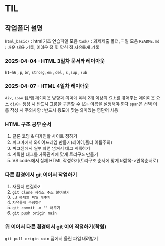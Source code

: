 # TIL
## 작업폴더 설명
 `html_basic/` : html 기초 연습파일 모음
 `task/` : 과제제출 폴더, 파일 모음
 `README.md` : 배운 내용 기록, 어려운 점 및 막힌 점 자유롭게 기록
### 2025-04-04 - HTML 3일차 문서와 레이아웃
 `h1~h6` , `p`, `br`, `strong`, `em` , `del` , `s` ,`sup` , `sub`
 ### 2025-04-07 - HTML 4일차 레이아웃
  `div`, `span`
  웹/앱 레이아웃 뱡향과 의미에 따라 2개 이상의 요소를 묶어주는 레이아웃 요소
  `div`는 생성 시 반드시 그룹을 구분할 수 있는 이름을 설정해야 한다 `span`은 선택
 이름 작성 시 주의사항 :  반드시 용도에 맞는 의미있는 영단어 사용
 ### HTML 구조 공부 순서
 1. 클론 코딩 & 디자인할 사이트 정하기
 2. 피그마에서 와이어프레임 만들기(레이어,폴더 이름주의)
 3. 피그젬에서 일부 화면 넘겨서 태그 계획하기
 4. 계획한 태그를 가족관계에 맞게 트리구조 만들기
 5. VS code.에서 실제 HTML 작성하기(트리구조 순서에 맞게 바깥쪽->안쪽순서로)
 ### 다른 환경에서 git 이어서 작업하기
 1. 새폴더 연결하기
 2. `git clone 저장소 주소 붙여넣기`
 3. `cd 복제할 파일 해주기`
 4. `자유롭게 수정하기`
 5. `git commit -m '' 해주기`
 6. `git push origin main`
 ### 위 이어서 다른 환경에서 git 이어 작업하기(학원)
  `git pull origin main` 집에서 올린 파일 내려받기